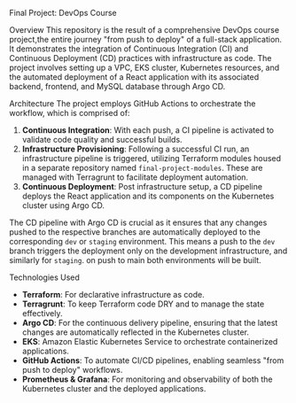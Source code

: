 Final Project: DevOps Course

Overview
This repository is the result of a comprehensive DevOps course project,the entire journey "from push to deploy" of a full-stack application. 
It demonstrates the integration of Continuous Integration (CI) and Continuous Deployment (CD) practices with infrastructure as code. 
The project involves setting up a VPC, EKS cluster, Kubernetes resources, and the automated deployment of a React application with its associated backend, frontend, and MySQL database through Argo CD.

Architecture
The project employs GitHub Actions to orchestrate the workflow, which is comprised of:

1. **Continuous Integration**: With each push, a CI pipeline is activated to validate code quality and successful builds.
2. **Infrastructure Provisioning**: Following a successful CI run, an infrastructure pipeline is triggered, utilizing Terraform modules housed in a separate repository named `final-project-modules`. These are managed with Terragrunt to facilitate deployment automation.
3. **Continuous Deployment**: Post infrastructure setup, a CD pipeline deploys the React application and its components on the Kubernetes cluster using Argo CD.

The CD pipeline with Argo CD is crucial as it ensures that any changes pushed to the respective branches are automatically deployed to the corresponding `dev` or `staging` environment. This means a push to the `dev` branch triggers the deployment only on the development infrastructure, and similarly for `staging`. on push to main both environments will be built.

Technologies Used
- **Terraform**: For declarative infrastructure as code.
- **Terragrunt**: To keep Terraform code DRY and to manage the state effectively.
- **Argo CD**: For the continuous delivery pipeline, ensuring that the latest changes are automatically reflected in the Kubernetes cluster.
- **EKS**: Amazon Elastic Kubernetes Service to orchestrate containerized applications.
- **GitHub Actions**: To automate CI/CD pipelines, enabling seamless "from push to deploy" workflows.
- **Prometheus & Grafana**: For monitoring and observability of both the Kubernetes cluster and the deployed applications.



